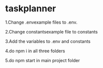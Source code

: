 # taskplanner

1.Change .envexample files to .env.


2.Change constantsexample file to constants


3.Add the variables to .env and constants


4.do npm i in all three folders


5.do npm start in main project folder
